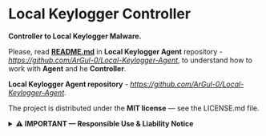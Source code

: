 # Local Keylogger Controller
**Controller to Local Keylogger Malware.**

Please, read **[README.md](https://github.com/ArGul-0/Local-Keylogger-Agent/blob/master/README.md)** in **Local Keylogger Agent** repository - _https://github.com/ArGul-0/Local-Keylogger-Agent_, to understand how to work with **Agent** and he **Controller**.

**Local Keylogger Agent repository** - _https://github.com/ArGul-0/Local-Keylogger-Agent_.

The project is distributed under the **MIT license** — see the LICENSE.md file.
<details>
<summary><strong>⚠️ IMPORTANT — Responsible Use & Liability Notice</strong></summary>

**Purpose.** This repository and its contents were created for **educational**, **research**, and **defensive** cybersecurity purposes only — e.g., for learning, testing in isolated labs, or demonstrating concepts to security professionals.

**Prohibited use.** You must **not** use, deploy, or run any files or tools from this repository against any system, network, or data unless you have **explicit, written permission** from the system owner. Unauthorized use may violate laws and cause serious harm.

**Environment.** Only use these materials in a controlled, offline, or isolated lab environment (e.g., VM with no network or on dedicated test hardware) where you are the authorized owner/operator.

**No warranty / No liability.** The author provides this repository **as-is**, without any warranty. The author **disclaims all responsibility** for any misuse, damage, loss, or legal consequences resulting from use of these materials. Nothing in this notice constitutes legal advice.

**If in doubt.** If you are unsure whether your planned use is permitted or lawful, **do not proceed** and consult appropriate legal counsel or your organization’s security/legal team.



</details>
